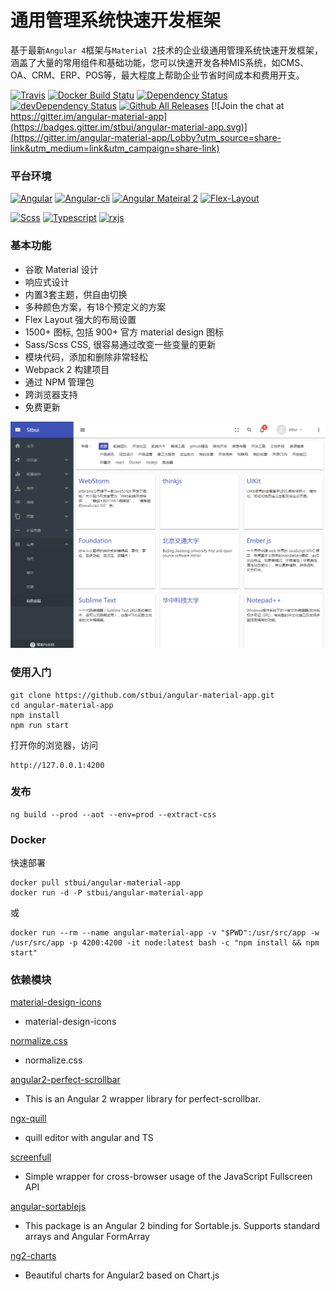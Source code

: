 # 通用管理系统快速开发框架

基于最新`Angular 4`框架与`Material 2`技术的企业级通用管理系统快速开发框架，涵盖了大量的常用组件和基础功能，您可以快速开发各种MIS系统，如CMS、OA、CRM、ERP、POS等，最大程度上帮助企业节省时间成本和费用开支。

[![Travis](https://travis-ci.org/stbui/angular-material-app.svg?branch=master)](https://travis-ci.org/stbui/angular-material-app)
[![Docker Build Statu](https://img.shields.io/docker/build/stbui/angular-material-app.svg?style=flat-square)](https://hub.docker.com/r/stbui/angular-material-app/)
[![Dependency Status](https://img.shields.io/david/stbui/angular-material-app.svg?style=flat-square)](https://david-dm.org/stbui/angular-material-app)
[![devDependency Status](https://img.shields.io/david/stbui/angular-material-app.svg?style=flat-square)](https://david-dm.org/stbui/angular-material-app?type=dev)
[![Github All Releases](https://img.shields.io/github/downloads/stbui/angular-material-app/total.svg)](http://www.stbui.com)
[![Join the chat at https://gitter.im/angular-material-app](https://badges.gitter.im/stbui/angular-material-app.svg)](https://gitter.im/angular-material-app/Lobby?utm_source=share-link&utm_medium=link&utm_campaign=share-link)


### 平台环境

[![Angular](https://img.shields.io/badge/Angular%204-4.0.0-brightgreen.svg?style=flat-square)](https://github.com/angular/angular)
[![Angular-cli](https://img.shields.io/badge/Angular.cli-1.2.5-brightgreen.svg?style=square)](https://github.com/angular/angular-cli)
[![Angular Mateiral 2](https://img.shields.io/badge/Material%202-2.0.0.beta.8-brightgreen.svg?style=square)](https://github.com/angular/material2)
[![Flex-Layout](https://img.shields.io/badge/Flex.Layout-2.0.0.beta.8-brightgreen.svg?style=square)](https://github.com/angular/flex-layout)

[![Scss](https://img.shields.io/badge/Scss-latest-brightgreen.svg?style=flat-square)](https://github.com/sass/sass)
[![Typescript](https://img.shields.io/badge/Typescript-latest-brightgreen.svg?style=flat-square)](https://github.com/Microsoft/TypeScript)
[![rxjs](https://img.shields.io/badge/rxjs-5.1.0-brightgreen.svg?style=flat-square)](https://github.com/Reactive-Extensions/RxJS)


### 基本功能
- 谷歌 Material 设计
- 响应式设计
- 内置3套主题，供自由切换
- 多种颜色方案，有18个预定义的方案
- Flex Layout 强大的布局设置
- 1500+ 图标, 包括 900+ 官方 material design 图标
- Sass/Scss CSS, 很容易通过改变一些变量的更新
- 模块代码，添加和删除非常轻松
- Webpack 2 构建项目
- 通过 NPM 管理包
- 跨浏览器支持
- 免费更新

![demo image](src/assets/images-demo/20170802104620.png)

### 使用入门

```
git clone https://github.com/stbui/angular-material-app.git
cd angular-material-app
npm install
npm run start
```
打开你的浏览器，访问
```
http://127.0.0.1:4200
```


### 发布

```
ng build --prod --aot --env=prod --extract-css
```


### Docker

快速部署

```
docker pull stbui/angular-material-app
docker run -d -P stbui/angular-material-app
```
或
```
docker run --rm --name angular-material-app -v "$PWD":/usr/src/app -w /usr/src/app -p 4200:4200 -it node:latest bash -c "npm install && npm start"
```


### 依赖模块

[material-design-icons](https://github.com/google/material-design-icons)
- material-design-icons

[normalize.css](https://github.com/necolas/normalize.css) 
- normalize.css
 
[angular2-perfect-scrollbar](https://github.com/ywein/angular2-perfect-scrollbar)
- This is an Angular 2 wrapper library for perfect-scrollbar.

[ngx-quill](https://github.com/KillerCodeMonkey/ngx-quill)
- quill editor with angular and TS

[screenfull](https://github.com/sindresorhus/screenfull.js/)
- Simple wrapper for cross-browser usage of the JavaScript Fullscreen API

[angular-sortablejs](https://github.com/SortableJS/angular-sortablejs)
- This package is an Angular 2 binding for Sortable.js. Supports standard arrays and Angular FormArray

[ng2-charts](https://github.com/valor-software/ng2-charts)
- Beautiful charts for Angular2 based on Chart.js
